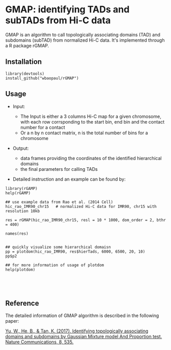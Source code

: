 # GMAP: identifying TADs and subTADs from Hi-C data

GMAP is an algorithm to call topologically associating domains (TAD) and subdomains (subTAD) from normalized Hi-C data.
It's implemented through a R package rGMAP.


## Installation 
```
library(devtools)
install_github("wbaopaul/rGMAP")
```
## Usage
* Input:
  - The Input is either a 3 columns Hi-C map for a given chromosome, with each row corrsponding to the start bin, end bin and the contact number for a contact
  - Or a n by n contact matrix, n is the total number of bins for a chromosome

* Output:
  - data frames providing the coordinates of the identified hierarchical domains
  - the final parameters for calling TADs

* Detailed instruction and an example can be found by:

```
library(rGAMP)
help(rGAMP)

## use example data from Rao et al. (2014 Cell)
hic_rao_IMR90_chr15   # normalized Hi-C data for IMR90, chr15 with resolution 10kb

res = rGMAP(hic_rao_IMR90_chr15, resl = 10 * 1000, dom_order = 2, bthr = 400)

names(res)


## quickly visualize some hierarchical domaisn
pp = plotdom(hic_rao_IMR90, res$hierTads, 6000, 6500, 20, 10)
pp$p2

## for more information of usage of plotdom
help(plotdom)





```

## Reference
The detailed information of GMAP algorithm is described in the following paper:

[Yu, W., He, B., & Tan, K. (2017). Identifying topologically associating domains and subdomains by Gaussian Mixture model And Proportion test. Nature Communications, 8, 535. ](http://doi.org/10.1038/s41467-017-00478-8)


